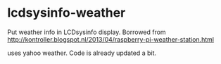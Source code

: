 lcdsysinfo-weather
==================

Put weather info in LCDsysinfo display. Borrowed from http://kontroller.blogspot.nl/2013/04/raspberry-pi-weather-station.html

uses yahoo weather. Code is already updated a bit.
